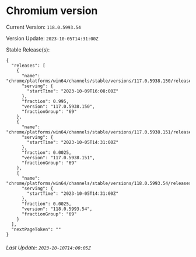 # Chromium version

Current Version: `118.0.5993.54`

Version Update: `2023-10-05T14:31:00Z`

Stable Release(s):
```
{
  "releases": [
    {
      "name": "chrome/platforms/win64/channels/stable/versions/117.0.5938.150/releases/1696867680",
      "serving": {
        "startTime": "2023-10-09T16:08:00Z"
      },
      "fraction": 0.995,
      "version": "117.0.5938.150",
      "fractionGroup": "69"
    },
    {
      "name": "chrome/platforms/win64/channels/stable/versions/117.0.5938.151/releases/1696516260",
      "serving": {
        "startTime": "2023-10-05T14:31:00Z"
      },
      "fraction": 0.0025,
      "version": "117.0.5938.151",
      "fractionGroup": "69"
    },
    {
      "name": "chrome/platforms/win64/channels/stable/versions/118.0.5993.54/releases/1696516260",
      "serving": {
        "startTime": "2023-10-05T14:31:00Z"
      },
      "fraction": 0.0025,
      "version": "118.0.5993.54",
      "fractionGroup": "69"
    }
  ],
  "nextPageToken": ""
}
```

###### Last Update: `2023-10-10T14:00:05Z`
        